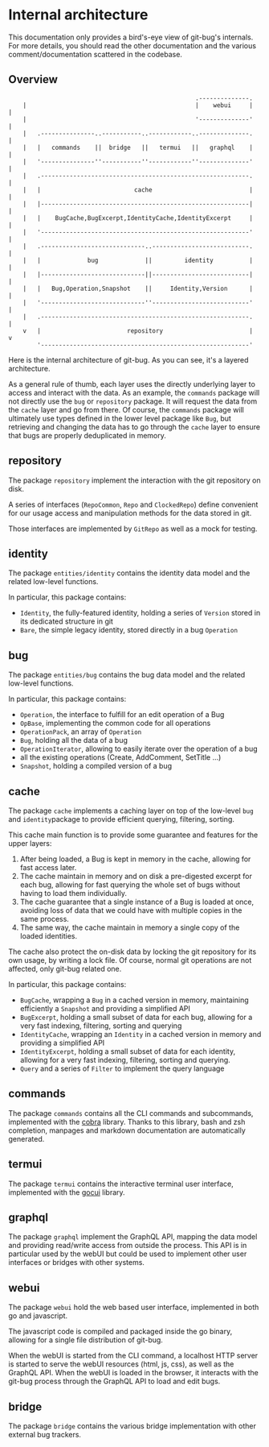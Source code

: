 # Internal architecture

This documentation only provides a bird's-eye view of git-bug's internals. For more details, you should read the other documentation and the various comment/documentation scattered in the codebase.

## Overview 

```
                                                    .--------------.
    |                                               |    webui     |   |
    |                                               '--------------'   |
    |   .---------------..-----------..------------..--------------.   |
    |   |   commands    ||  bridge   ||   termui   ||   graphql    |   |
    |   '---------------''-----------''------------''--------------'   |
    |   .----------------------------------------------------------.   |
    |   |                          cache                           |   |
    |   |----------------------------------------------------------|   |
    |   |    BugCache,BugExcerpt,IdentityCache,IdentityExcerpt     |   |
    |   '----------------------------------------------------------'   |
    |   .-----------------------------..---------------------------.   |
    |   |             bug             ||         identity          |   |
    |   |-----------------------------||---------------------------|   |
    |   |   Bug,Operation,Snapshot    ||     Identity,Version      |   |
    |   '-----------------------------''---------------------------'   |
    |   .----------------------------------------------------------.   |
    v   |                        repository                        |   v
        '----------------------------------------------------------'
```

Here is the internal architecture of git-bug. As you can see, it's a layered architecture.

As a general rule of thumb, each layer uses the directly underlying layer to access and interact with the data. As an example, the `commands` package will not directly use the `bug` or `repository` package. It will request the data from the `cache` layer and go from there. Of course, the `commands` package will ultimately use types defined in the lower level package like `Bug`, but retrieving and changing the data has to go through the `cache` layer to ensure that bugs are properly deduplicated in memory.

## repository

The package `repository` implement the interaction with the git repository on disk. 

A series of interfaces (`RepoCommon`, `Repo` and `ClockedRepo`) define convenient for our usage access and manipulation methods for the data stored in git.

Those interfaces are implemented by `GitRepo` as well as a mock for testing.

## identity

The package `entities/identity` contains the identity data model and the related low-level functions.

In particular, this package contains:
- `Identity`, the fully-featured identity, holding a series of `Version` stored in its dedicated structure in git
- `Bare`, the simple legacy identity, stored directly in a bug `Operation`

## bug

The package `entities/bug` contains the bug data model and the related low-level functions.

In particular, this package contains:
- `Operation`, the interface to fulfill for an edit operation of a Bug
- `OpBase`, implementing the common code for all operations
- `OperationPack`, an array of `Operation`
- `Bug`, holding all the data of a bug
- `OperationIterator`, allowing to easily iterate over the operation of a bug
- all the existing operations (Create, AddComment, SetTitle ...)
- `Snapshot`, holding a compiled version of a bug

## cache

The package `cache` implements a caching layer on top of the low-level `bug` and `identity`package to provide efficient querying, filtering, sorting.

This cache main function is to provide some guarantee and features for the upper layers:
1. After being loaded, a Bug is kept in memory in the cache, allowing for fast access later.
2. The cache maintain in memory and on disk a pre-digested excerpt for each bug, allowing for fast querying the whole set of bugs without having to load them individually.
3. The cache guarantee that a single instance of a Bug is loaded at once, avoiding loss of data that we could have with multiple copies in the same process.
4. The same way, the cache maintain in memory a single copy of the loaded identities.

The cache also protect the on-disk data by locking the git repository for its own usage, by writing a lock file. Of course, normal git operations are not affected, only git-bug related one.

In particular, this package contains:
- `BugCache`, wrapping a `Bug` in a cached version in memory, maintaining efficiently a `Snapshot` and providing a simplified API
- `BugExcerpt`, holding a small subset of data for each bug, allowing for a very fast indexing, filtering, sorting and querying
- `IdentityCache`, wrapping an `Identity` in a cached version in memory and providing a simplified API
- `IdentityExcerpt`, holding a small subset of data for each identity, allowing for a very fast indexing, filtering, sorting and querying.
- `Query` and a series of `Filter` to implement the query language

## commands

The package `commands` contains all the CLI commands and subcommands, implemented with the [cobra](https://github.com/spf13/cobra) library. Thanks to this library, bash and zsh completion, manpages and markdown documentation are automatically generated.

## termui

The package `termui` contains the interactive terminal user interface, implemented with the [gocui](https://github.com/jroimartin/gocui) library.

## graphql

The package `graphql` implement the GraphQL API, mapping the data model and providing read/write access from outside the process. This API is in particular used by the webUI but could be used to implement other user interfaces or bridges with other systems.

## webui

The package `webui` hold the web based user interface, implemented in both go and javascript.

The javascript code is compiled and packaged inside the go binary, allowing for a single file distribution of git-bug.

When the webUI is started from the CLI command, a localhost HTTP server is started to serve the webUI resources (html, js, css), as well as the GraphQL API. When the webUI is loaded in the browser, it interacts with the git-bug process through the GraphQL API to load and edit bugs.

## bridge

The package `bridge` contains the various bridge implementation with other external bug trackers.

